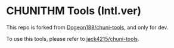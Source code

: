 # CHUNITHM Tools (Intl.ver)

This repo is forked from [Dogeon188/chuni-tools](https://github.com/Dogeon188/chuni-tools), and only for dev.

To use this tools, please refer to [jack4215/chuni-tools](https://github.com/jack4215/chuni-tools).

